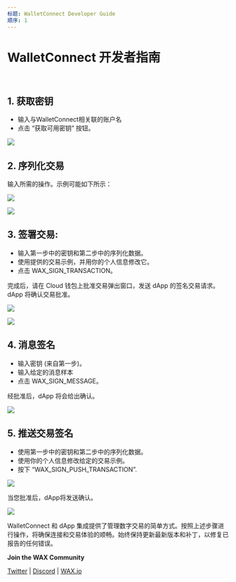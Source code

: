 ```yaml
---
标题: WalletConnect Developer Guide
顺序: 1
---
```


# WalletConnect 开发者指南

<br />

## 1. 获取密钥

- 输入与WalletConnect相关联的账户名
- 点击 “获取可用密钥” 按钮。

![](/assets/images/build/wallet-connect/wallet-connect-8.png)


## 2. 序列化交易

输入所需的操作。示例可能如下所示：

![](/assets/images/build/wallet-connect/wallet-connect-9.png)

![](/assets/images/build/wallet-connect/wallet-connect-10.png)

## 3. 签署交易:

- 输入第一步中的密钥和第二步中的序列化数据。 
- 使用提供的交易示例，并用你的个人信息修改它。
- 点击 WAX_SIGN_TRANSACTION。

完成后，请在 Cloud 钱包上批准交易弹出窗口，发送 dApp 的签名交易请求。dApp 将确认交易批准。

![](/assets/images/build/wallet-connect/wallet-connect-11.png)

![](/assets/images/build/wallet-connect/wallet-connect-12.png)

## 4. 消息签名

- 输入密钥 (来自第一步)。
- 输入给定的消息样本
- 点击 WAX_SIGN_MESSAGE。

经批准后，dApp 将会给出确认。

![](/assets/images/build/wallet-connect/wallet-connect-13.png)


## 5. 推送交易签名

- 使用第一步中的密钥和第二步中的序列化数据。
- 使用你的个人信息修改给定的交易示例。
- 按下 “WAX_SIGN_PUSH_TRANSACTION”.

![](/assets/images/build/wallet-connect/wallet-connect-14.png)

当您批准后，dApp将发送确认。

![](/assets/images/build/wallet-connect/wallet-connect-15.png)


WalletConnect 和 dApp 集成提供了管理数字交易的简单方式。按照上述步骤进行操作，将确保连接和交易体验的顺畅。始终保持更新最新版本和补丁，以修复已报告的任何错误。


**Join the WAX Community**

[Twitter](https://twitter.com/WAX_io) | [Discord](https://go.wax.io/discord) | [WAX.io](https://www.wax.io/)



